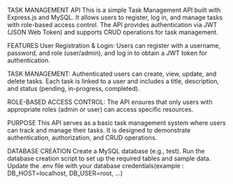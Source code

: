 TASK MANAGEMENT API
This is a simple Task Management API built with Express.js and MySQL. It allows users to register, log in, and manage tasks with role-based access control. The API provides authentication via JWT (JSON Web Token) and supports CRUD operations for task management.


FEATURES
User Registration & Login: Users can register with a username, password, and role (user/admin), and log in to obtain a JWT token for authentication.

TASK MANAGEMENT: Authenticated users can create, view, update, and delete tasks. Each task is linked to a user and includes a title, description, and status (pending, in-progress, completed).

ROLE-BASED ACCESS CONTROL: The API ensures that only users with appropriate roles (admin or user) can access specific resources.


PURPOSE
This API serves as a basic task management system where users can track and manage their tasks. It is designed to demonstrate authentication, authorization, and CRUD operations.



DATABASE CREATION
 Create a MySQL database (e.g., test).
 Run the database creation script to set up the required tables and sample data.
 Update the .env file with your database credentials(example : DB_HOST=localhost, DB_USER=root, ...)